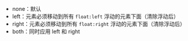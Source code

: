 - none：默认
- left：元素必须移动到所有 `float:left` 浮动的元素下面（清除浮动后）
- right：元素必须移动到所有 `float:right` 浮动的元素下面（清除浮动后）
- both：同时应用 left 和 right